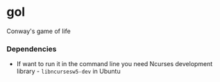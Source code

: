 # gol
Conway's game of life

### Dependencies
* If want to run it in the command line you need Ncurses development library - `libncursesw5-dev` in Ubuntu

